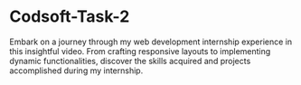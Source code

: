# Codsoft-Task-2
Embark on a journey through my web development internship experience in this insightful video. From crafting responsive layouts to implementing dynamic functionalities, discover the skills acquired and projects accomplished during my internship.
